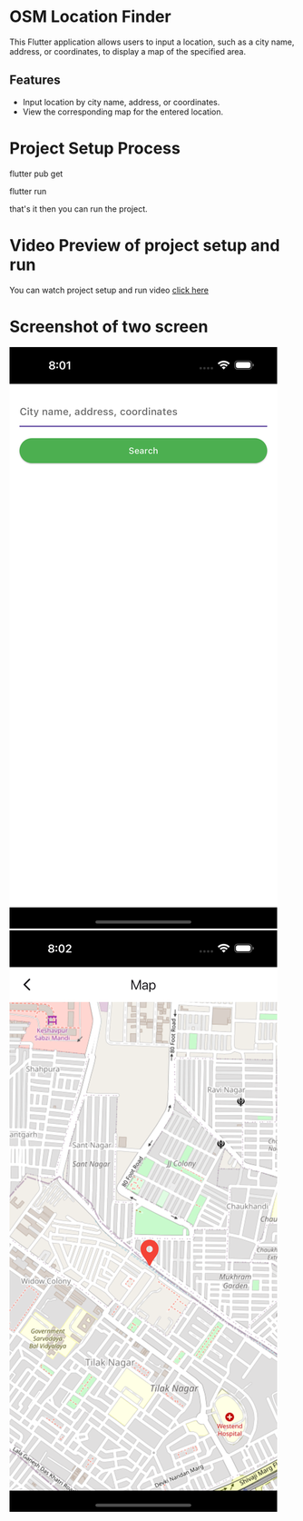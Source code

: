 # OSM Location Finder

This Flutter application allows users to input a location, such as a city name, address, or
coordinates, to display a map of the specified area.

## Features

- Input location by city name, address, or coordinates.
- View the corresponding map for the entered location.

# Project Setup Process

flutter pub get

flutter run

that's it then you can run the project.

# Video Preview of project setup and run

You can watch project setup and run
video [click here](https://drive.google.com/file/d/1VUva3qnTJZqDJWTIFxw3Cq-0iVyk7WB-/view?usp=drive_link)

# Screenshot of two screen

![User input screen](assets/screenshots/user_input_screen_ss.png)
![Map Screen](assets/screenshots/map_screen_ss.png)